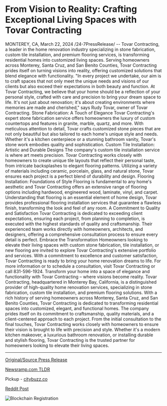 # From Vision to Reality: Crafting Exceptional Living Spaces with Tovar Contracting

MONTEREY, CA, March 22, 2024 /24-7PressRelease/ -- Tovar Contracting, a leader in the home renovation industry specializing in stone fabrication, custom tile installation, and premium flooring services, is transforming residential homes into customized living spaces. Serving homeowners across Monterey, Santa Cruz, and San Benito Counties, Tovar Contracting prides itself on turning visions into reality, offering customized solutions that blend elegance with functionality.  "In every project we undertake, our aim is to craft spaces that not only meet the unique needs and visions of our clients but also exceed their expectations in both beauty and function. At Tovar Contracting, we believe that your home should be a reflection of your personal style, crafted with care and precision to bring your dream space to life. It's not just about renovation; it's about creating environments where memories are made and cherished," says Rudy Tovar, owner of Tovar Contracting.  Stone Fabrication: A Touch of Elegance  Tovar Contracting's expert stone fabrication service offers homeowners the luxury of custom countertops and features in granite, marble, quartz, and more. With meticulous attention to detail, Tovar crafts customized stone pieces that are not only beautiful but also tailored to each home's unique style and needs. Whether it's a kitchen centerpiece or a stunning bathroom vanity, Tovar's stone work embodies quality and sophistication.  Custom Tile Installation: Artistic and Durable Designs  The company's custom tile installation service is where art meets precision. Tovar Contracting works closely with homeowners to create unique tile layouts that reflect their personal taste, from intricate backsplashes to elegant flooring patterns. Utilizing a variety of materials including ceramic, porcelain, glass, and natural stone, Tovar ensures each project is a perfect blend of durability and design.  Flooring Installation: Foundations of Style  Flooring is fundamental to any home's aesthetic and Tovar Contracting offers an extensive range of flooring options including hardwood, engineered wood, laminate, vinyl, and carpet. Understanding that flooring is an essential element of home design, Tovar provides professional flooring installation services that guarantee a flawless finish, transforming the look and feel of any room.  A Commitment to Quality and Satisfaction  Tovar Contracting is dedicated to exceeding client expectations, ensuring each project, from planning to completion, is executed with the highest standards of quality and craftsmanship. Their experienced team works directly with homeowners, architects, and designers, offering a comprehensive consultation process to ensure every detail is perfect.  Embrace the Transformation  Homeowners looking to elevate their living spaces with custom stone fabrication, tile installation, or new flooring are invited to explore Tovar Contracting's extensive portfolio and services. With a commitment to excellence and customer satisfaction, Tovar Contracting is ready to bring your home renovation dreams to life.  For more information or to schedule a consultation, visit Tovar Contracting or call 831-596-1924. Transform your home into a space of elegance and functionality with Tovar Contracting – where visions become reality.  Tovar Contracting, headquartered in Monterey Bay, California, is a distinguished provider of high-quality home renovation services, specializing in stone fabrication, custom tile installation, and premium flooring solutions. With a rich history of serving homeowners across Monterey, Santa Cruz, and San Benito Counties, Tovar Contracting is dedicated to transforming residential spaces into customized, elegant, and functional homes. The company prides itself on its commitment to craftsmanship, quality materials, and a client-centered approach to each project. From the initial consultation to the final touches, Tovar Contracting works closely with homeowners to ensure their vision is brought to life with precision and style. Whether it's a modern kitchen makeover, a luxurious bathroom renovation, or installing durable and stylish flooring, Tovar Contracting is the trusted partner for homeowners looking to elevate their living spaces. 

---

[Original/Source Press Release](https://www.24-7pressrelease.com/press-release/509418/from-vision-to-reality-crafting-exceptional-living-spaces-with-tovar-contracting)
                    

[Newsramp.com TLDR](https://newsramp.com/curated-news/tovar-contracting-transforms-homes-with-stone-tile-and-flooring-services/554a5b5380be2d77d70c5c5044fa54ec) 


Pickup - [citybuzz.co](https://citybuzz.co/2024/03/22/tovar-contracting-crafting-exceptional-living-spaces)
 



[Reddit Post](https://www.reddit.com/r/newsramp/comments/1bkte58/tovar_contracting_transforms_homes_with_stone/) 



![Blockchain Registration](https://cdn.newsramp.app/24-7PressRelease/qrcode/243/22/quizqI2i.webp)